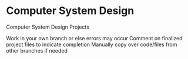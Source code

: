 # Computer System Design
Computer System Design Projects

Work in your own branch or else errors may occur
Comment on finalized project files to indicate completion
Manually copy over code/files from other branches if needed

